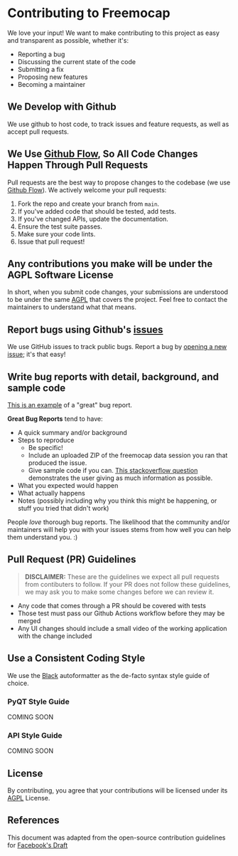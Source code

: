 # Contributing to Freemocap
We love your input! We want to make contributing to this project as easy and transparent as possible, whether it's:

- Reporting a bug
- Discussing the current state of the code
- Submitting a fix
- Proposing new features
- Becoming a maintainer

## We Develop with Github
We use github to host code, to track issues and feature requests, as well as accept pull requests.

## We Use [Github Flow](https://docs.github.com/en/get-started/quickstart/github-flow), So All Code Changes Happen Through Pull Requests
Pull requests are the best way to propose changes to the codebase (we use [Github Flow](https://docs.github.com/en/get-started/quickstart/github-flow)). We actively welcome your pull requests:

1. Fork the repo and create your branch from `main`.
2. If you've added code that should be tested, add tests.
3. If you've changed APIs, update the documentation.
4. Ensure the test suite passes.
5. Make sure your code lints.
6. Issue that pull request!

## Any contributions you make will be under the AGPL Software License
In short, when you submit code changes, your submissions are understood to be under the same [AGPL](LICENSE) that covers the project. Feel free to contact the maintainers to understand what that means.

## Report bugs using Github's [issues](https://github.com/freemocap/freemocap/issues)
We use GitHub issues to track public bugs. Report a bug by [opening a new issue](https://github.com/freemocap/freemocap/issues/new); it's that easy!

## Write bug reports with detail, background, and sample code
[This is an example](http://stackoverflow.com/q/12488905/180626) of a "great" bug report.

**Great Bug Reports** tend to have:

- A quick summary and/or background
- Steps to reproduce
  - Be specific!
  - Include an uploaded ZIP of the freemocap data session you ran that produced the issue.
  - Give sample code if you can. [This stackoverflow question](http://stackoverflow.com/q/12488905/180626) demonstrates the user giving as much information as possible.
- What you expected would happen
- What actually happens
- Notes (possibly including why you think this might be happening, or stuff you tried that didn't work)

People *love* thorough bug reports. The likelihood that the community and/or maintainers will help you with your issues stems from how well you can help them understand you. :)

## Pull Request (PR) Guidelines

> **DISCLAIMER:** These are the guidelines we expect all pull requests from contibuters to follow. If your PR does not follow these guidelines, we may ask you to make some changes before we can review it.

- Any code that comes through a PR should be covered with tests
- Those test must pass our Github Actions workflow before they may be merged
- Any UI changes should include a small video of the working application with the change included

## Use a Consistent Coding Style
We use the [Black](https://black.readthedocs.io/en/stable/) autoformatter as the de-facto syntax style guide of choice.

### PyQT Style Guide
COMING SOON

### API Style Guide
COMING SOON

## License
By contributing, you agree that your contributions will be licensed under its [AGPL](LICENSE) License.

## References
This document was adapted from the open-source contribution guidelines for [Facebook's Draft](https://github.com/facebook/draft-js/blob/main/CONTRIBUTING.md)
